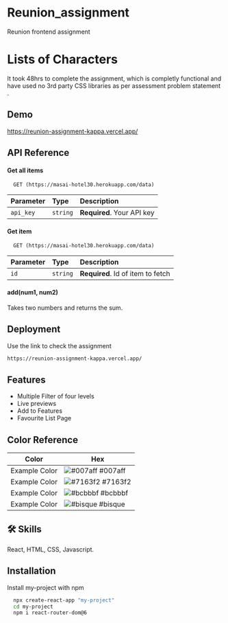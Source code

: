 # Reunion_assignment
Reunion frontend assignment

# Lists of Characters

It took 48hrs to complete the assignment, which is completly functional and have used no 3rd party CSS libraries as per assessment problem statement .



## Demo

https://reunion-assignment-kappa.vercel.app/


## API Reference

#### Get all items

```http
  GET (https://masai-hotel30.herokuapp.com/data)
```

| Parameter | Type     | Description                |
| :-------- | :------- | :------------------------- |
| `api_key` | `string` | **Required**. Your API key |

#### Get item

```http
  GET (https://masai-hotel30.herokuapp.com/data)
```

| Parameter | Type     | Description                       |
| :-------- | :------- | :-------------------------------- |
| `id`      | `string` | **Required**. Id of item to fetch |

#### add(num1, num2)

Takes two numbers and returns the sum.


## Deployment

Use the link to check the assignment

```bash
https://reunion-assignment-kappa.vercel.app/
```







## Features

- Multiple Filter of four levels
- Live previews
- Add to Features
- Favourite List Page

## Color Reference

| Color             | Hex                                                                |
| ----------------- | ------------------------------------------------------------------ |
| Example Color | ![#007aff](https://via.placeholder.com/10/0a192f?text=+) #007aff |
| Example Color | ![#7163f2](https://via.placeholder.com/10/f8f8f8?text=+) #7163f2 |
| Example Color | ![#bcbbbf](https://via.placeholder.com/10/00b48a?text=+) #bcbbbf |
| Example Color | ![#bisque](https://via.placeholder.com/10/00b48a?text=+) #bisque |



## 🛠 Skills
React, HTML, CSS, Javascript.


## Installation

Install my-project with npm

```bash
  npx create-react-app "my-project"
  cd my-project
  npm i react-router-dom@6
  
  
```
    




